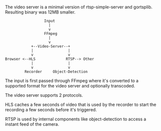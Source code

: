 The video server is a minimal version of rtsp-simple-server and gortsplib.
Resulting binary was 12MB smaller.

```
                  Input
                    |
                    v
                  FFmpeg
                    |
                    v
            +--Video-Server--+
            |                |
            v                v
Browser <--HLS              RTSP--> Other
            |                |
            v                v
         Recorder     Object-Detection
```

The input is first passed through FFmpeg where it's converted to a supported format for the video server and optionally transcoded.

The video server supports 2 protocols.

HLS caches a few seconds of video that is used by the recorder to start the recording a few seconds before it's triggered.

RTSP is used by internal components like object-detection to access a instant feed of the camera.
